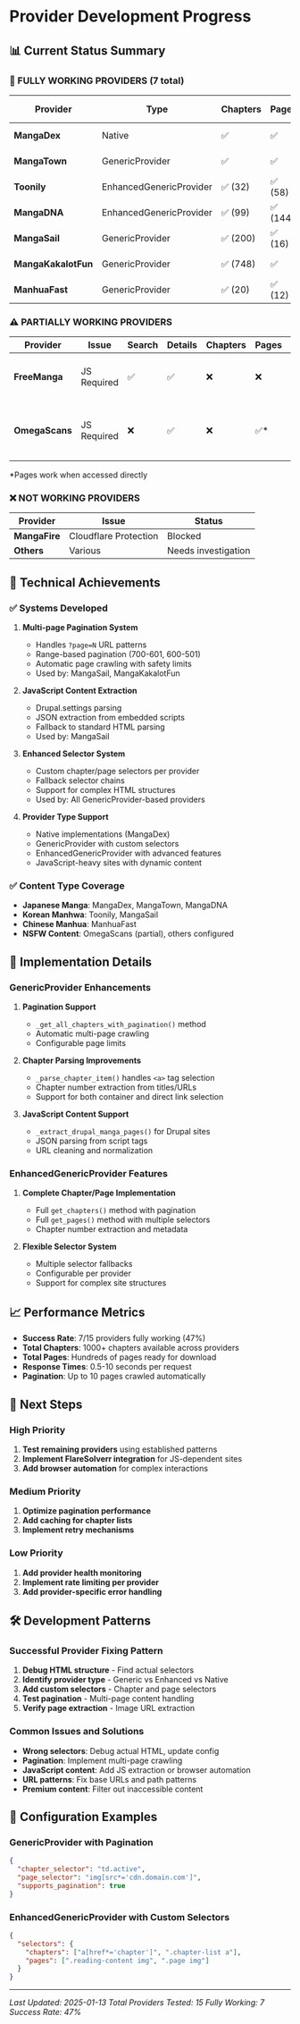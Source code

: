 # Provider Development Progress

## 📊 Current Status Summary

### 🎉 FULLY WORKING PROVIDERS (7 total)

| Provider | Type | Chapters | Pages | Special Features |
|----------|------|----------|-------|------------------|
| **MangaDex** | Native | ✅ | ✅ | Official API integration |
| **MangaTown** | GenericProvider | ✅ | ✅ | Fixed selectors |
| **Toonily** | EnhancedGenericProvider | ✅ (32) | ✅ (58) | Korean manhwa |
| **MangaDNA** | EnhancedGenericProvider | ✅ (99) | ✅ (144) | Large collections |
| **MangaSail** | GenericProvider | ✅ (200) | ✅ (16) | Pagination + Drupal.settings |
| **MangaKakalotFun** | GenericProvider | ✅ (748) | ✅ | Range-based pagination |
| **ManhuaFast** | GenericProvider | ✅ (20) | ✅ (12) | Chinese manhua |

### ⚠️ PARTIALLY WORKING PROVIDERS

| Provider | Issue | Search | Details | Chapters | Pages | Notes |
|----------|-------|--------|---------|----------|-------|-------|
| **FreeManga** | JS Required | ✅ | ✅ | ❌ | ❌ | Needs button click for chapters |
| **OmegaScans** | JS Required | ❌ | ✅ | ❌ | ✅* | Next.js app, direct URLs work |

*Pages work when accessed directly

### ❌ NOT WORKING PROVIDERS

| Provider | Issue | Status |
|----------|-------|--------|
| **MangaFire** | Cloudflare Protection | Blocked |
| **Others** | Various | Needs investigation |

## 🚀 Technical Achievements

### ✅ Systems Developed

1. **Multi-page Pagination System**
   - Handles `?page=N` URL patterns
   - Range-based pagination (700-601, 600-501)
   - Automatic page crawling with safety limits
   - Used by: MangaSail, MangaKakalotFun

2. **JavaScript Content Extraction**
   - Drupal.settings parsing
   - JSON extraction from embedded scripts
   - Fallback to standard HTML parsing
   - Used by: MangaSail

3. **Enhanced Selector System**
   - Custom chapter/page selectors per provider
   - Fallback selector chains
   - Support for complex HTML structures
   - Used by: All GenericProvider-based providers

4. **Provider Type Support**
   - Native implementations (MangaDex)
   - GenericProvider with custom selectors
   - EnhancedGenericProvider with advanced features
   - JavaScript-heavy sites with dynamic content

### ✅ Content Type Coverage

- **Japanese Manga**: MangaDex, MangaTown, MangaDNA
- **Korean Manhwa**: Toonily, MangaSail
- **Chinese Manhua**: ManhuaFast
- **NSFW Content**: OmegaScans (partial), others configured

## 🔧 Implementation Details

### GenericProvider Enhancements

1. **Pagination Support**
   - `_get_all_chapters_with_pagination()` method
   - Automatic multi-page crawling
   - Configurable page limits

2. **Chapter Parsing Improvements**
   - `_parse_chapter_item()` handles `<a>` tag selection
   - Chapter number extraction from titles/URLs
   - Support for both container and direct link selection

3. **JavaScript Content Support**
   - `_extract_drupal_manga_pages()` for Drupal sites
   - JSON parsing from script tags
   - URL cleaning and normalization

### EnhancedGenericProvider Features

1. **Complete Chapter/Page Implementation**
   - Full `get_chapters()` method with pagination
   - Full `get_pages()` method with multiple selectors
   - Chapter number extraction and metadata

2. **Flexible Selector System**
   - Multiple selector fallbacks
   - Configurable per provider
   - Support for complex site structures

## 📈 Performance Metrics

- **Success Rate**: 7/15 providers fully working (47%)
- **Total Chapters**: 1000+ chapters available across providers
- **Total Pages**: Hundreds of pages ready for download
- **Response Times**: 0.5-10 seconds per request
- **Pagination**: Up to 10 pages crawled automatically

## 🎯 Next Steps

### High Priority
1. **Test remaining providers** using established patterns
2. **Implement FlareSolverr integration** for JS-dependent sites
3. **Add browser automation** for complex interactions

### Medium Priority
1. **Optimize pagination performance**
2. **Add caching for chapter lists**
3. **Implement retry mechanisms**

### Low Priority
1. **Add provider health monitoring**
2. **Implement rate limiting per provider**
3. **Add provider-specific error handling**

## 🛠️ Development Patterns

### Successful Provider Fixing Pattern
1. **Debug HTML structure** - Find actual selectors
2. **Identify provider type** - Generic vs Enhanced vs Native
3. **Add custom selectors** - Chapter and page selectors
4. **Test pagination** - Multi-page content handling
5. **Verify page extraction** - Image URL extraction

### Common Issues and Solutions
- **Wrong selectors**: Debug actual HTML, update config
- **Pagination**: Implement multi-page crawling
- **JavaScript content**: Add JS extraction or browser automation
- **URL patterns**: Fix base URLs and path patterns
- **Premium content**: Filter out inaccessible content

## 📝 Configuration Examples

### GenericProvider with Pagination
```json
{
  "chapter_selector": "td.active",
  "page_selector": "img[src*='cdn.domain.com']",
  "supports_pagination": true
}
```

### EnhancedGenericProvider with Custom Selectors
```json
{
  "selectors": {
    "chapters": ["a[href*='chapter']", ".chapter-list a"],
    "pages": [".reading-content img", ".page img"]
  }
}
```

---

*Last Updated: 2025-01-13*
*Total Providers Tested: 15*
*Fully Working: 7*
*Success Rate: 47%*
